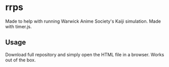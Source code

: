 # rrps
Made to help with running Warwick Anime Society's Kaiji simulation. Made with timer.js.

## Usage
Download full repository and simply open the HTML file in a browser. Works out of the box.
